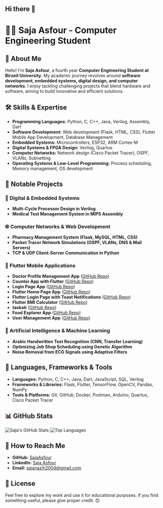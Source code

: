 ## Hi there 👋

# 👩‍💻 Saja Asfour - Computer Engineering Student

## 📌 About Me
Hello! I'm **Saja Asfour**, a fourth year **Computer Engineering Student at Birzeit University**. My academic journey revolves around **software development, embedded systems, digital design, and computer networks**. I enjoy tackling challenging projects that blend hardware and software, aiming to build innovative and efficient solutions.

## 🛠 Skills & Expertise
- **Programming Languages:** Python, C, C++, Java, Verilog, Assembly, Dart
- **Software Development:** Web development (Flask, HTML, CSS), Flutter Mobile App Development, Database Management 
- **Embedded Systems:** Microcontrollers, ESP32, ARM Cortex-M
- **Digital Systems & FPGA Design:** Verilog, Quartus
- **Computer Networks:** Network design (Cisco Packet Tracer), OSPF, VLANs, Subnetting
- **Operating Systems & Low-Level Programming:** Process scheduling, Memory management, OS development

## 📂 Notable Projects
### 🔧 **Digital & Embedded Systems**
- **Multi-Cycle Processor Design in Verilog**
- **Medical Test Management System in MIPS Assembly**

### 🌐 **Computer Networks & Web Development**
- **Pharmacy Management System (Flask, MySQL, HTML, CSS)**
- **Packet Tracer Network Simulations (OSPF, VLANs, DNS & Mail Servers)**
- **TCP & UDP Client-Server Communication in Python**

### 📱 **Flutter Mobile Applications**
- **Doctor Profile Management App** ([GitHub Repo](https://github.com/SajaAsfour/Flutter-Doctor-Profile))
- **Counter App with Flutter** ([GitHub Repo](https://github.com/SajaAsfour/Flutter-1))
- **Login Page App** ([GitHub Repo](https://github.com/SajaAsfour/Flutter-3))
- **Flutter Home Page App** ([GitHub Repo](https://github.com/SajaAsfour/Flutter-2))
- **Flutter Login Page with Toast Notifications** ([GitHub Repo](https://github.com/SajaAsfour/Flutter-Login-Page-with-Toast-Notifications))
- **Flutter BMI Calculator** ([GitHub Repo](https://github.com/SajaAsfour/Flutter-BMI-Calculator))
- **taskati** ([GitHub Repo](https://github.com/SajaAsfour/Taskati-App-Flutter))
- **Food Explorer App** ([GitHub Repo](https://github.com/SajaAsfour/Food-Delivery-App-Flutter))
- **User Management App** ([GitHub Repo](https://github.com/SajaAsfour/User-Management-App))
  
### 🏥 **Artificial Intelligence & Machine Learning**
- **Arabic Handwritten Text Recognition (CNN, Transfer Learning)**
- **Optimizing Job Shop Scheduling using Genetic Algorithm**
- **Noise Removal from ECG Signals using Adaptive Filters**

## 🚀 Languages, Frameworks & Tools
- **Languages:** Python, C, C++, Java, Dart, JavaScript, SQL, Verilog
- **Frameworks & Libraries:** Flask, Flutter, TensorFlow, OpenCV, Pandas, NumPy
- **Tools & Platforms:** Git, GitHub, Docker, Postman, Arduino, Quartus, Cisco Packet Tracer

## 📊 GitHub Stats
![Saja's GitHub Stats](https://github-readme-stats.vercel.app/api?username=SajaAsfour&show_icons=true&theme=radical)
![Top Languages](https://github-readme-stats.vercel.app/api/top-langs/?username=SajaAsfour&layout=compact&theme=radical)

## 📌 How to Reach Me
- **GitHub:** [SajaAsfour](https://github.com/SajaAsfour)
- **LinkedIn:** [Saja Asfour](https://www.linkedin.com/in/saja-asfour-931048320/)
- **Email:** sajanazih2004@gmail.com

## 📜 License
Feel free to explore my work and use it for educational purposes. If you find something useful, please give proper credit. 😊
